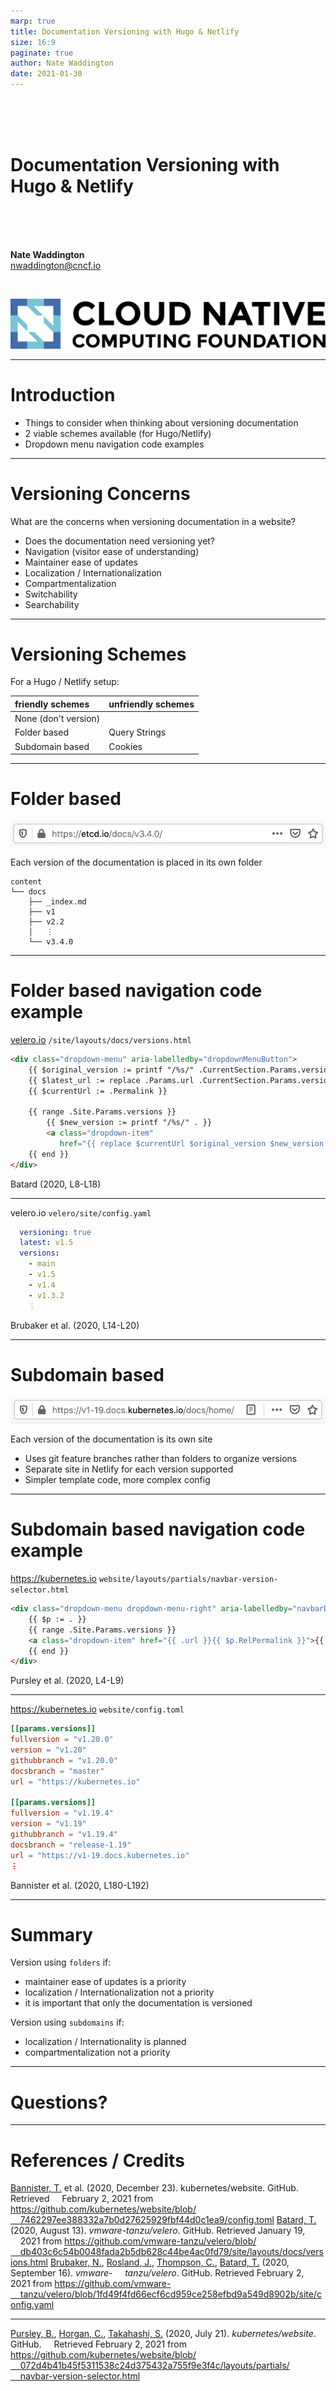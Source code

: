 ```yaml
---
marp: true
title: Documentation Versioning with Hugo & Netlify
size: 16:9
paginate: true
author: Nate Waddington
date: 2021-01-30
---
```


<!-- _paginate: false -->

<br />
<br />
<br />

# <!-- fit --> Documentation Versioning with Hugo & Netlify

<br />
<br />
<br />

__Nate Waddington__  
nwaddington@cncf.io

<br />

![width:300](../assets/cncf-color.png)

---

<!-- three if you consider not versioning -->
<!-- trade offs -->

# Introduction

- Things to consider when thinking about versioning documentation
- 2 viable schemes available (for Hugo/Netlify)
- Dropdown menu navigation code examples

---

<!-- Maintainer: how hard is it to update when it's time to cut a new version? -->
<!-- Compartmentalization: Does all of the site need to be versioned? -->
<!-- How do we avoid versioning the entire site if only Documentation versions are the goal? -->
<!-- Switchability: How easy is it to change versioning schemes -->
<!-- Searchability: Does the duplication of pages affect search results? -->

# Versioning Concerns

What are the concerns when versioning documentation in a website?
- Does the documentation need versioning yet? 
- Navigation (visitor ease of understanding)
- Maintainer ease of updates
- Localization / Internationalization
- Compartmentalization
- Switchability
- Searchability

---

<!-- Because Hugo is a static site generator, and -->
<!-- Netlify abstracts a lot of the server away -->
<!-- Query Strings and Cookies don't really work for a Hugo / Netlify site -->

# Versioning Schemes

For a Hugo / Netlify setup:

| friendly schemes     | unfriendly schemes |
| :---                 | :---               |
| None (don't version) |                    |
| Folder based         | Query Strings      |
| Subdomain based      | Cookies            |

---

<!-- Scores high on: - Maintainer ease of updates - Compartmentalization -->
<!-- This is probably the easiest way to start versioning. -->
<!-- Scores low on: - Localization / Internationalization -->

# Folder based

![Folder based](../assets/folder-based-etcd.png)

Each version of the documentation is placed in its own folder

```
content
└── docs
    ├── _index.md
    ├── v1
    ├── v2.2
    │   ⋮
    └── v3.4.0
```

---

<!--
One of the things that make this a good example is how Batard (2020, L8-L18)
manages the navigation in the `/site/layouts/docs/versions.html` file,
particularly the use of the `replace` function to ensure that when the links in
the dropdown menu are built, the versioned links reflect the currently loaded
page:
-->

# Folder based navigation code example

[velero.io](https://velero.io/) `/site/layouts/docs/versions.html`
```html
<div class="dropdown-menu" aria-labelledby="dropdownMenuButton">
    {{ $original_version := printf "/%s/" .CurrentSection.Params.version }}
    {{ $latest_url := replace .Params.url .CurrentSection.Params.version .Site.Params.latest | relURL }}
    {{ $currentUrl := .Permalink }}

    {{ range .Site.Params.versions }}
        {{ $new_version := printf "/%s/" . }}
        <a class="dropdown-item"
           href="{{ replace $currentUrl $original_version $new_version | relURL }}">{{ . }}</a>
    {{ end }}
</div>
```
Batard (2020, L8-L18)

---

velero.io `velero/site/config.yaml`
```yaml
  versioning: true
  latest: v1.5
  versions:
    - main
    - v1.5
    - v1.4
    - v1.3.2
    ⋮
```
Brubaker et al. (2020, L14-L20)

---

<!--  Scores high on: - Localization / Internationalization -->
<!-- Scores low on: - Compartmentalization -->

# Subdomain based

<!-- The subdomain scheme uses some simpler template code to generate links, only having to update the `.url`, but the Hugo config file is made more complex. -->

![Subdomain based](../assets/subdomain-based-k8s.png)

Each version of the documentation is its own site
- Uses git feature branches rather than folders to organize versions
- Separate site in Netlify for each version supported
- Simpler template code, more complex config 

---

# <!-- fit --> Subdomain based navigation code example

https://kubernetes.io `website/layouts/partials/navbar-version-selector.html`

```html
<div class="dropdown-menu dropdown-menu-right" aria-labelledby="navbarDropdownMenuLink">
	{{ $p := . }}
	{{ range .Site.Params.versions }}
	<a class="dropdown-item" href="{{ .url }}{{ $p.RelPermalink }}">{{ .version }}</a>
	{{ end }}
</div>
```
Pursley et al. (2020, L4-L9)

---

https://kubernetes.io `website/config.toml` 
```toml
[[params.versions]]
fullversion = "v1.20.0"
version = "v1.20"
githubbranch = "v1.20.0"
docsbranch = "master"
url = "https://kubernetes.io"

[[params.versions]]
fullversion = "v1.19.4"
version = "v1.19"
githubbranch = "v1.19.4"
docsbranch = "release-1.19"
url = "https://v1-19.docs.kubernetes.io"
⋮
```
Bannister et al. (2020, L180-L192)

---

# Summary

Version using `folders` if:

- maintainer ease of updates is a priority
- localization / Internationalization not a priority
- it is important that only the documentation is versioned

Version using `subdomains` if:

- localization / Internationality is planned
- compartmentalization not a priority

---

<!-- _paginate: false -->
# Questions?

---

# References / Credits

[Bannister, T.](https://github.com/sftim) et al. (2020, December 23). kubernetes/website. GitHub. Retrieved
&nbsp;&nbsp;&nbsp;&nbsp;February 2, 2021 from [https://github.com/kubernetes/website/blob/
&nbsp;&nbsp;&nbsp;&nbsp;7462297ee388332a7b0d27625929fbf44d0c1ea9/config.toml](https://github.com/kubernetes/website/blob/7462297ee388332a7b0d27625929fbf44d0c1ea9/config.toml)
[Batard, T.](https://github.com/tbatard) (2020, August 13). _vmware-tanzu/velero_. GitHub. Retrieved January 19,
&nbsp;&nbsp;&nbsp;&nbsp;2021 from [https://github.com/vmware-tanzu/velero/blob/
&nbsp;&nbsp;&nbsp;&nbsp;db403c6c54b0048fada2b5db628c44be4ac0fd79/site/layouts/docs/versions.html](https://github.com/vmware-tanzu/velero/blob/db403c6c54b0048fada2b5db628c44be4ac0fd79/site/layouts/docs/versions.html) 
[Brubaker, N.](https://github.com/nrb), [Rosland, J.](https://github.com/jonasrosland), [Thompson, C.](https://github.com/carlisia), [Batard, T.](https://github.com/tbatard) (2020, September 16). _vmware-
&nbsp;&nbsp;&nbsp;&nbsp;tanzu/velero_. GitHub. Retrieved February 2, 2021 from [https://github.com/vmware-
&nbsp;&nbsp;&nbsp;&nbsp;tanzu/velero/blob/1fd49f4fd66ecf6cd959ce258efbd9a549d8902b/site/config.yaml](https://github.com/vmware-tanzu/velero/blob/1fd49f4fd66ecf6cd959ce258efbd9a549d8902b/site/config.yaml) 

---

[Pursley, B.](https://github.com/brianpursley), [Horgan, C.](https://github.com/celestehorgan), [Takahashi, S.](https://github.com/shuuj3) (2020, July 21). _kubernetes/website_. GitHub.
&nbsp;&nbsp;&nbsp;&nbsp;Retrieved February 2, 2021 from [https://github.com/kubernetes/website/blob/
&nbsp;&nbsp;&nbsp;&nbsp;072d4b41b45f5311538c24d375432a755f9e3f4c/layouts/partials/
&nbsp;&nbsp;&nbsp;&nbsp;navbar-version-selector.html](https://github.com/kubernetes/website/blob/072d4b41b45f5311538c24d375432a755f9e3f4c/layouts/partials/navbar-version-selector.html) 

